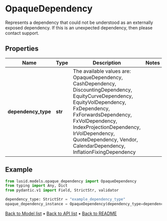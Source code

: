 # OpaqueDependency

Represents a dependency that could not be understood as an externally exposed dependency. If this is an unexpected dependency, then please contact support.
## Properties
Name | Type | Description | Notes
------------ | ------------- | ------------- | -------------
**dependency_type** | **str** | The available values are: OpaqueDependency, CashDependency, DiscountingDependency, EquityCurveDependency, EquityVolDependency, FxDependency, FxForwardsDependency, FxVolDependency, IndexProjectionDependency, IrVolDependency, QuoteDependency, Vendor, CalendarDependency, InflationFixingDependency | 
## Example

```python
from lusid.models.opaque_dependency import OpaqueDependency
from typing import Any, Dict
from pydantic.v1 import Field, StrictStr, validator

dependency_type: StrictStr = "example_dependency_type"
opaque_dependency_instance = OpaqueDependency(dependency_type=dependency_type)

```

[Back to Model list](../README.md#documentation-for-models) &#8226; [Back to API list](../README.md#documentation-for-api-endpoints) &#8226; [Back to README](../README.md)

